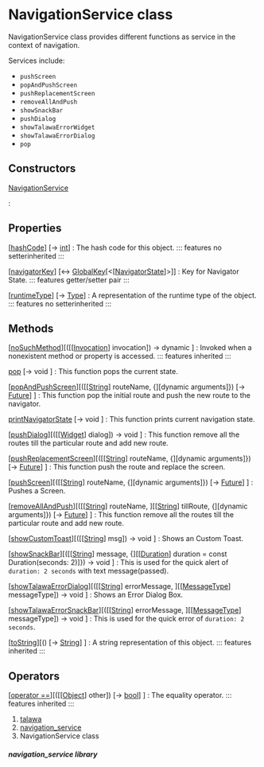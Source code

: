
<div>

# NavigationService class

</div>


NavigationService class provides different functions as service in the
context of navigation.

Services include:

-   `pushScreen`
-   `popAndPushScreen`
-   `pushReplacementScreen`
-   `removeAllAndPush`
-   `showSnackBar`
-   `pushDialog`
-   `showTalawaErrorWidget`
-   `showTalawaErrorDialog`
-   `pop`



## Constructors

[NavigationService](../services_navigation_service/NavigationService/NavigationService.md)

:   



## Properties

[[hashCode](https://api.flutter.dev/flutter/dart-core/Object/hashCode.html)] [→ [int](https://api.flutter.dev/flutter/dart-core/int-class.html)]
:   The hash code for this object.
    ::: features
    no setterinherited
    :::

[[navigatorKey](../services_navigation_service/NavigationService/navigatorKey.md)] [↔ [GlobalKey](https://api.flutter.dev/flutter/widgets/GlobalKey-class.html)[\<[[NavigatorState](https://api.flutter.dev/flutter/widgets/NavigatorState-class.html)]\>]]
:   Key for Navigator State.
    ::: features
    getter/setter pair
    :::

[[runtimeType](https://api.flutter.dev/flutter/dart-core/Object/runtimeType.html)] [→ [Type](https://api.flutter.dev/flutter/dart-core/Type-class.html)]
:   A representation of the runtime type of the object.
    ::: features
    no setterinherited
    :::



## Methods

[[noSuchMethod](https://api.flutter.dev/flutter/dart-core/Object/noSuchMethod.html)][([[[Invocation](https://api.flutter.dev/flutter/dart-core/Invocation-class.md)] invocation]) → dynamic ]
:   Invoked when a nonexistent method or property is accessed.
    ::: features
    inherited
    :::

[pop](../services_navigation_service/NavigationService/pop.md) [→ void ]
:   This function pops the current state.

[[popAndPushScreen](../services_navigation_service/NavigationService/popAndPushScreen.md)][([[[String](https://api.flutter.dev/flutter/dart-core/String-class.md)] routeName, {][dynamic arguments]}) [→ [Future](https://api.flutter.dev/flutter/dart-core/Future-class.html)] ]
:   This function pop the initial route and push the new route to the
    navigator.

[printNavigatorState](../services_navigation_service/NavigationService/printNavigatorState.md) [→ void ]
:   This function prints current navigation state.

[[pushDialog](../services_navigation_service/NavigationService/pushDialog.md)][([[[Widget](https://api.flutter.dev/flutter/widgets/Widget-class.md)] dialog]) → void ]
:   This function remove all the routes till the particular route and
    add new route.

[[pushReplacementScreen](../services_navigation_service/NavigationService/pushReplacementScreen.md)][([[[String](https://api.flutter.dev/flutter/dart-core/String-class.md)] routeName, {][dynamic arguments]}) [→ [Future](https://api.flutter.dev/flutter/dart-core/Future-class.html)] ]
:   This function push the route and replace the screen.

[[pushScreen](../services_navigation_service/NavigationService/pushScreen.md)][([[[String](https://api.flutter.dev/flutter/dart-core/String-class.md)] routeName, {][dynamic arguments]}) [→ [Future](https://api.flutter.dev/flutter/dart-core/Future-class.html)] ]
:   Pushes a Screen.

[[removeAllAndPush](../services_navigation_service/NavigationService/removeAllAndPush.md)][([[[String](https://api.flutter.dev/flutter/dart-core/String-class.md)] routeName, ][[[String](https://api.flutter.dev/flutter/dart-core/String-class.html)] tillRoute, {][dynamic arguments]}) [→ [Future](https://api.flutter.dev/flutter/dart-core/Future-class.html)] ]
:   This function remove all the routes till the particular route and
    add new route.

[[showCustomToast](../services_navigation_service/NavigationService/showCustomToast.md)][([[[String](https://api.flutter.dev/flutter/dart-core/String-class.md)] msg]) → void ]
:   Shows an Custom Toast.

[[showSnackBar](../services_navigation_service/NavigationService/showSnackBar.md)][([[[String](https://api.flutter.dev/flutter/dart-core/String-class.md)] message, {][[[Duration](https://api.flutter.dev/flutter/dart-core/Duration-class.html)] duration = const Duration(seconds: 2)]}) → void ]
:   This is used for the quick alert of `duration: 2 seconds` with text
    message(passed).

[[showTalawaErrorDialog](../services_navigation_service/NavigationService/showTalawaErrorDialog.md)][([[[String](https://api.flutter.dev/flutter/dart-core/String-class.md)] errorMessage, ][[[MessageType](../enums_enums/MessageType.md)] messageType]) → void ]
:   Shows an Error Dialog Box.

[[showTalawaErrorSnackBar](../services_navigation_service/NavigationService/showTalawaErrorSnackBar.md)][([[[String](https://api.flutter.dev/flutter/dart-core/String-class.md)] errorMessage, ][[[MessageType](../enums_enums/MessageType.md)] messageType]) → void ]
:   This is used for the quick error of `duration: 2 seconds`.

[[toString](https://api.flutter.dev/flutter/dart-core/Object/toString.html)][() [→ [String](https://api.flutter.dev/flutter/dart-core/String-class.html)] ]
:   A string representation of this object.
    ::: features
    inherited
    :::



## Operators

[[operator ==](https://api.flutter.dev/flutter/dart-core/Object/operator_equals.html)][([[[Object](https://api.flutter.dev/flutter/dart-core/Object-class.md)] other]) [→ [bool](https://api.flutter.dev/flutter/dart-core/bool-class.html)] ]
:   The equality operator.
    ::: features
    inherited
    :::







1.  [talawa](../index.md)
2.  [navigation_service](../services_navigation_service/)
3.  NavigationService class

##### navigation_service library







